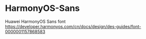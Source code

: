 # HarmonyOS-Sans
Huawei HarmonyOS Sans font https://developer.harmonyos.com/cn/docs/design/des-guides/font-0000001157868583
